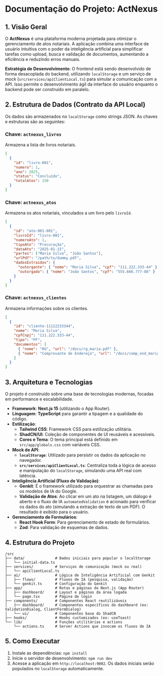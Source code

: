 # Documentação do Projeto: ActNexus

## 1. Visão Geral

O **ActNexus** é uma plataforma moderna projetada para otimizar o gerenciamento de atos notariais. A aplicação combina uma interface de usuário intuitiva com o poder da inteligência artificial para simplificar tarefas como upload, busca e validação de documentos, aumentando a eficiência e reduzindo erros manuais.

**Estratégia de Desenvolvimento**: O frontend está sendo desenvolvido de forma desacoplada do backend, utilizando `localStorage` e um serviço de mock (`src/services/apiClientLocal.ts`) para simular a comunicação com a API. Isso permite o desenvolvimento ágil da interface do usuário enquanto o backend pode ser construído em paralelo.

## 2. Estrutura de Dados (Contrato da API Local)

Os dados são armazenados no `localStorage` como strings JSON. As chaves e estruturas são as seguintes:

### Chave: `actnexus_livros`
Armazena a lista de livros notariais.

```json
[
  {
    "id": "livro-001",
    "numero": 1,
    "ano": 2025,
    "status": "Concluído",
    "totalAtos": 150
  }
]
```

### Chave: `actnexus_atos`
Armazena os atos notariais, vinculados a um livro pelo `livroId`.

```json
[
  {
    "id": "ato-001-001",
    "livroId": "livro-001",
    "numeroAto": 1,
    "tipoAto": "Procuração",
    "dataAto": "2025-01-15",
    "partes": ["Maria Silva", "João Santos"],
    "urlPdf": "/path/to/dummy.pdf",
    "dadosExtraidos": {
      "outorgante": { "nome": "Maria Silva", "cpf": "111.222.333-44" },
      "outorgado": { "nome": "João Santos", "cpf": "555.666.777-88" }
    }
  }
]
```

### Chave: `actnexus_clientes`
Armazena informações sobre os clientes.

```json
[
  {
    "id": "cliente-11122233344",
    "nome": "Maria Silva",
    "cpfCnpj": "111.222.333-44",
    "tipo": "PF",
    "documentos": [
      { "nome": "RG", "url": "/docs/rg_maria.pdf" },
      { "nome": "Comprovante de Endereço", "url": "/docs/comp_end_maria.pdf" }
    ]
  }
]
```

## 3. Arquitetura e Tecnologias

O projeto é construído sobre uma base de tecnologias modernas, focadas em performance e escalabilidade.

- **Framework**: **Next.js 15** (utilizando o App Router).
- **Linguagem**: **TypeScript** para garantir a tipagem e a qualidade do código.
- **Estilização**:
  - **Tailwind CSS**: Framework CSS para estilização utilitária.
  - **ShadCN/UI**: Coleção de componentes de UI reusáveis e acessíveis.
  - **Cores e Tema**: O tema principal está definido em `src/app/globals.css` com variáveis CSS.
- **Mock de API**:
  - **`localStorage`**: Utilizado para persistir os dados da aplicação no navegador.
  - **`src/services/apiClientLocal.ts`**: Centraliza toda a lógica de acesso e manipulação do `localStorage`, simulando uma API real com latência.
- **Inteligência Artificial (Fluxo de Validação)**:
  - **Genkit**: É o framework utilizado para orquestrar as chamadas para os modelos de IA do Google.
  - **Validação de Atos**: Ao clicar em um ato na listagem, um diálogo é aberto e o fluxo de IA `automatedValidation` é acionado para verificar os dados do ato (simulando a extração de texto de um PDF). O resultado é exibido para o usuário.
- **Gerenciamento de Formulários**:
  - **React Hook Form**: Para gerenciamento de estado de formulários.
  - **Zod**: Para validação de esquemas de dados.

## 4. Estrutura do Projeto

```
/src
├── data/              # Dados iniciais para popular o localStorage
│   └── initial-data.ts
├── services/          # Serviços de comunicação (mock ou real)
│   └── apiClientLocal.ts
├── ai/                # Lógica de Inteligência Artificial com Genkit
│   ├── flows/         # Fluxos de IA (pesquisa, validação)
│   └── genkit.ts      # Configuração do Genkit
├── app/               # Rotas e páginas do Next.js (App Router)
│   ├── dashboard/     # Layout e páginas da área logada
│   └── page.tsx       # Página de login
├── components/        # Componentes React reutilizáveis
│   ├── dashboard/     # Componentes específicos do dashboard (ex: ValidationDialog, ClientFormDialog)
│   └── ui/            # Componentes base do ShadCN
├── hooks/             # Hooks customizados (ex: useToast)
└── lib/               # Funções utilitárias e actions
    └── actions.ts     # Server Actions que invocam os fluxos de IA
```

## 5. Como Executar

1. Instale as dependências: `npm install`
2. Inicie o servidor de desenvolvimento: `npm run dev`
3. Acesse a aplicação em `http://localhost:9002`. Os dados iniciais serão populados no `localStorage` automaticamente.
